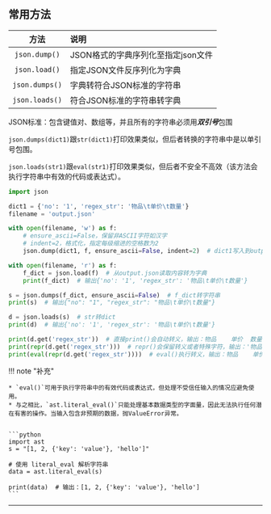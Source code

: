 ## 常用方法

|       方法       | 说明                    |
|:--------------:|:----------------------|
| `json.dump()`  | JSON格式的字典序列化至指定json文件 |
| `json.load()`  | 指定JSON文件反序列化为字典       |
| `json.dumps()` | 字典转符合JSON标准的字符串       |
| `json.loads()` | 符合JSON标准的字符串转字典       |

JSON标准：包含键值对、数组等，并且所有的字符串必须用***双引号***包围

`json.dumps(dict1)`跟`str(dict1)`打印效果类似，但后者转换的字符串中是以单引号包围。

`json.loads(str1)`跟`eval(str1)`打印效果类似，但后者不安全不高效（该方法会执行字符串中有效的代码或表达式）。

```python
import json

dict1 = {'no': '1', 'regex_str': '物品\t单价\t数量'}
filename = 'output.json'

with open(filename, 'w') as f:
    # ensure_ascii=False，保留非ASCII字符如汉字
    # indent=2，格式化，指定每级缩进的空格数为2
    json.dump(dict1, f, ensure_ascii=False, indent=2)  # dict1写入到output.json

with open(filename, 'r') as f:
    f_dict = json.load(f)  # 从output.json读取内容转为字典
    print(f_dict)  # 输出{'no': '1', 'regex_str': '物品\t单价\t数量'}

s = json.dumps(f_dict, ensure_ascii=False)  # f_dict转字符串
print(s)  # 输出{"no": "1", "regex_str": "物品\t单价\t数量"}

d = json.loads(s)  # str转dict
print(d)  # 输出{'no': '1', 'regex_str': '物品\t单价\t数量'}

print(d.get('regex_str'))  # 直接print()会自动转义，输出：物品    单价  数量
print(repr(d.get('regex_str')))  # repr()会保留转义或者特殊字符，输出：'物品\t单价\t数量'
print(eval(repr(d.get('regex_str'))))  # eval()执行转义，输出：物品    单价  数量

```

!!! note "补充"
    
    * `eval()`可用于执行字符串中的有效代码或表达式，但处理不受信任输入的情况应避免使用。
    * 与之相比，`ast.literal_eval()`只能处理基本数据类型的字面量，因此无法执行任何潜在有害的操作。当输入包含非预期的数据，抛ValueError异常。

    
    ```python
    import ast
    s = "[1, 2, {'key': 'value'}, 'hello']"
    
    # 使用 literal_eval 解析字符串
    data = ast.literal_eval(s)

    print(data)  # 输出：[1, 2, {'key': 'value'}, 'hello']
    ```
---